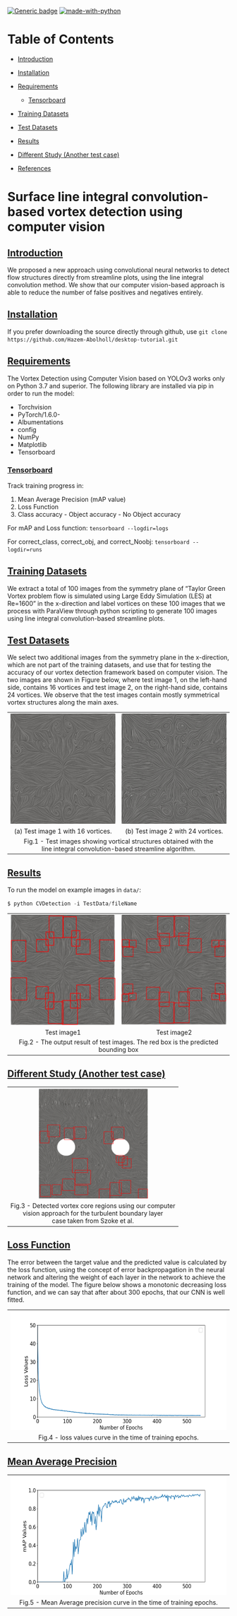 [![Generic badge](https://img.shields.io/badge/Version-v1.1.0-red.svg)](#)
[![made-with-python](https://img.shields.io/badge/Made%20with-Python-1f425f.svg)](https://www.python.org/)

# Table of Contents
- [Introduction](#introduction)
- [Installation](#installation)
- [Requirements](#requirements)

	- [Tensorboard](#tensorboard)
	
- [Training Datasets](#Training-Datasets)
- [Test Datasets](#Test-Datasets)
- [Results](#Results)
- [Different Study (Another test case)](#Different-Study-Another-test-case)

- [References](#references)

# Surface line integral convolution-based vortex detection using computer vision

## [Introduction](#)
We proposed a new approach using convolutional neural networks to detect flow structures directly from streamline plots, using the line integral convolution method. We show that our computer vision-based approach is able to reduce the number of false positives and negatives entirely.

## [Installation](#)
If you prefer downloading the source directly through github, use
`git clone https://github.com/Hazem-Abolholl/desktop-tutorial.git`
## [Requirements](#)
The Vortex Detection using Computer Vision based on YOLOv3 works only on Python 3.7 and superior. The following library are installed via pip in order to run the model:
*	Torchvision
*	PyTorch/1.6.0-
*	Albumentations
*	config
*	NumPy
*	Matplotlib
*	Tensorboard

### [Tensorboard](#)
Track training progress in:
1. Mean Average Precision (mAP value)
2. Loss Function
3. Class accuracy - Object accuracy - No Object accuracy

For mAP and Loss function:
`tensorboard --logdir=logs`

For correct_class, correct_obj, and correct_Noobj:
`tensorboard --logdir=runs`

## [Training Datasets](#)
We extract a total of 100 images from the symmetry plane of “Taylor Green Vortex problem flow is simulated using Large Eddy Simulation (LES) at Re=1600” in the x-direction and label vortices on these 100 images that we process with ParaView through python scripting to generate 100 images using line integral convolution-based streamline plots.

## [Test Datasets](#)
We select two additional images from the symmetry plane in the x-direction, which are not part of the training datasets, and use that for testing the accuracy of our vortex detection framework based on computer vision. The two images are shown in Figure below, where test image 1, on the left-hand side, contains 16 vortices and test image 2, on the right-hand side, contains 24 vortices. We observe that the test images contain mostly symmetrical vortex structures along the main axes.

<table align="center" style="border: 0"> 
  <tr>
		<td><img src="images/test_image1_before_detecting.png" height="250" width="250" style="border: 0">    
    </td>
    <td><img src="images/test_image2_before_detecting.png" height="250" width="250" style="border: 0">    
    </td>

 </tr>
	<tr align="center" >
	<td><center>(a) Test image 1 with 16 vortices.</center></td>
    <td><center>(b) Test image 2 with 24 vortices.</center></td>

  </tr>
  <tr align="center">
    <td colspan="2" >Fig.1 - Test images showing vortical structures obtained with the
	    <br> line integral convolution-based streamline algorithm.</td>
  </tr>	
 </table>

## [Results](#)
To run the model on example images in `data/`:
```python
$ python CVDetection -i TestData/fileName
```


<table align="center" style="border: 0"> 
  <tr>
		<td><img src="images/testimage1.png" height="250" width="250" style="border: 0">    
    </td>
    <td><img src="images/testimage2.png" height="250" width="250" style="border: 0">    
    </td>

 </tr>
	<tr align="center" >
	<td><center>Test image1</center></td>
    <td><center>Test image2</center></td>

  </tr>
  <tr align="center">
    <td colspan="2" >Fig.2 - The output result of test images. The red box is the predicted bounding box</td>
  </tr>	
 </table>



## [Different Study (Another test case)](#)

<table align="center" style="border: 0"> 
  <tr align="center">
		<td><img src="images/Different_test_case.png" height="250" width="250" style="border: 0">    
   
 </tr align="center">
	<tr align="center" >
	<td><center>Fig.3 - Detected vortex core regions using our computer <br>
		            vision approach for the turbulent boundary layer <br>
		                   case taken from Szoke et al.</center></td>
   
  </tr>
   </table>


## [Loss Function](#)
The error between the target value and the predicted value is calculated by the loss function, using the concept of error backpropagation in the neural network and altering the weight of each layer in the network to achieve the training of the model. The figure below shows a monotonic decreasing loss function, and we can say that after about 300 epochs, that our CNN is well fitted.

<table align="center" style="border: 0"> 
  <tr>
		<td><img src="images/Loss_function.png" height="270" width="585" style="border: 0">    
   
 </tr>
	<tr align="center" >
	<td><center>Fig.4 - loss values curve in the time of training epochs.</center></td>
   
  </tr>
   </table>
  
  ## [Mean Average Precision](#)
  
   <table align="center" style="border: 0"> 
  <tr>
		<td><img src="images/mAp_values.png" height="270" width="585" style="border: 0">    
   
 </tr>
	<tr align="center" >
	<td><center>Fig.5 - Mean Average precision curve in the time of training epochs.</center></td>
   
  </tr>
   </table>



